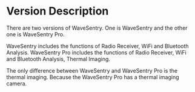 # Version Description

There are two versions of WaveSentry. One is WaveSentry and the other one is WaveSentry Pro.  

WaveSentry includes the functions of Radio Receiver, WiFi and Bluetooth Analysis.
WaveSentry Pro includes the functions of Radio Receiver, WiFi and Bluetooth Analysis, Thermal Imaging.

The only difference between WaveSentry and WaveSentry Pro is the thermal imaging. Because the WaveSentry Pro has a thermal imaging camera.
